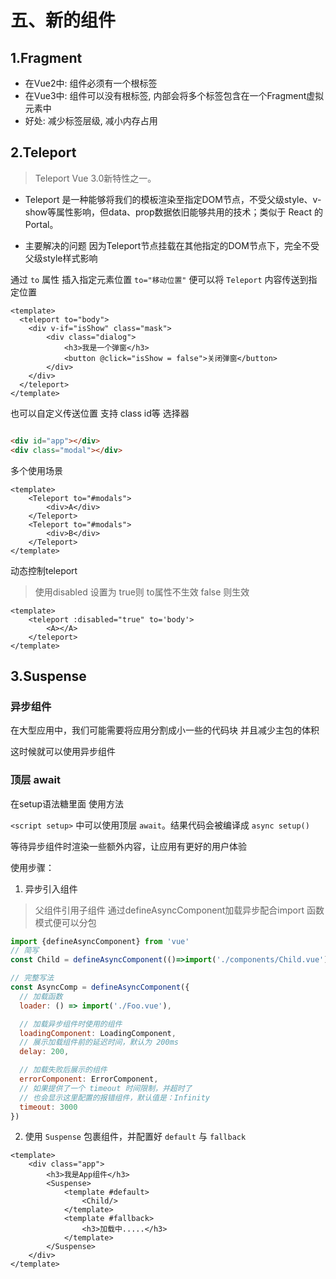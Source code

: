 # 五、新的组件

## 1.Fragment

- 在Vue2中: 组件必须有一个根标签
- 在Vue3中: 组件可以没有根标签, 内部会将多个标签包含在一个Fragment虚拟元素中
- 好处: 减少标签层级, 减小内存占用

## 2.Teleport

> Teleport Vue 3.0新特性之一。

- Teleport 是一种能够将我们的模板渲染至指定DOM节点，不受父级style、v-show等属性影响，但data、prop数据依旧能够共用的技术；类似于
  React 的 Portal。

- 主要解决的问题 因为Teleport节点挂载在其他指定的DOM节点下，完全不受父级style样式影响

通过 `to` 属性 插入指定元素位置 `to="移动位置"` 便可以将 `Teleport` 内容传送到指定位置

```vue
<template>
  <teleport to="body">
  	<div v-if="isShow" class="mask">
  		<div class="dialog">
  			<h3>我是一个弹窗</h3>
  			<button @click="isShow = false">关闭弹窗</button>
  		</div>
  	</div>
  </teleport>
</template>
```

也可以自定义传送位置 支持 class id等 选择器

```html

<div id="app"></div>
<div class="modal"></div>
```

多个使用场景

```vue
<template>
	<Teleport to="#modals">
		<div>A</div>
	</Teleport>
	<Teleport to="#modals">
		<div>B</div>
	</Teleport>
</template>
```

动态控制teleport
> 使用disabled 设置为 true则 to属性不生效 false 则生效

```vue
<template>
	<teleport :disabled="true" to='body'>
		<A></A>
	</teleport>
</template>
```

## 3.Suspense

### 异步组件

在大型应用中，我们可能需要将应用分割成小一些的代码块 并且减少主包的体积

这时候就可以使用异步组件

### 顶层 await

在setup语法糖里面 使用方法

`<script setup>` 中可以使用顶层 `await`。结果代码会被编译成 `async setup()`

等待异步组件时渲染一些额外内容，让应用有更好的用户体验

使用步骤：

1. 异步引入组件

> 父组件引用子组件 通过defineAsyncComponent加载异步配合import 函数模式便可以分包

```js
import {defineAsyncComponent} from 'vue'
// 简写
const Child = defineAsyncComponent(()=>import('./components/Child.vue'))

// 完整写法
const AsyncComp = defineAsyncComponent({
  // 加载函数
  loader: () => import('./Foo.vue'),

  // 加载异步组件时使用的组件
  loadingComponent: LoadingComponent,
  // 展示加载组件前的延迟时间，默认为 200ms
  delay: 200,

  // 加载失败后展示的组件
  errorComponent: ErrorComponent,
  // 如果提供了一个 timeout 时间限制，并超时了
  // 也会显示这里配置的报错组件，默认值是：Infinity
  timeout: 3000
})
```

2. 使用 `Suspense` 包裹组件，并配置好 `default` 与 `fallback`

```vue
<template>
    <div class="app">
        <h3>我是App组件</h3>
        <Suspense>
            <template #default>
                <Child/>
            </template>
            <template #fallback>
                <h3>加载中.....</h3>
            </template>
        </Suspense>
    </div>
</template>
```

